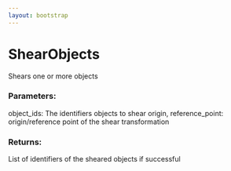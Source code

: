 ```yaml
---
layout: bootstrap
---
```


# ShearObjects

Shears one or more objects
        

### Parameters:

object_ids: The identifiers objects to shear
origin, reference_point: origin/reference point of the shear transformation
        

### Returns:


List of identifiers of the sheared objects if successful
        
